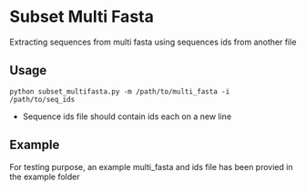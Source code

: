 # Subset Multi Fasta

Extracting sequences from multi fasta using sequences ids from another file

## Usage

```
python subset_multifasta.py -m /path/to/multi_fasta -i /path/to/seq_ids
```
* Sequence ids file should contain ids each on a new line

## Example

For testing purpose, an example multi_fasta and ids file has been provied in the example folder
